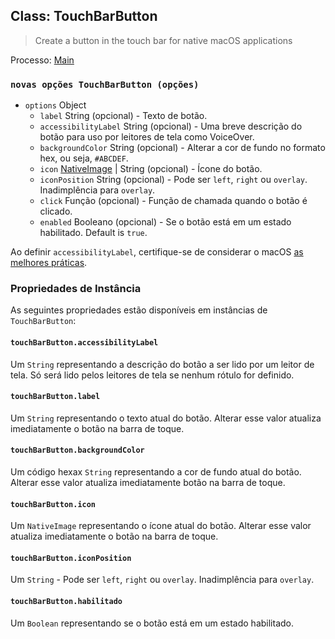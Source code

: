 ## Class: TouchBarButton

> Create a button in the touch bar for native macOS applications

Processo: [Main](../glossary.md#main-process)

### `novas opções TouchBarButton (opções)`

* `options` Object
  * `label` String (opcional) - Texto de botão.
  * `accessibilityLabel` String (opcional) - Uma breve descrição do botão para uso por leitores de tela como VoiceOver.
  * `backgroundColor` String (opcional) - Alterar a cor de fundo no formato hex, ou seja, `#ABCDEF`.
  * `icon` [NativeImage](native-image.md) | String (opcional) - Ícone do botão.
  * `iconPosition` String (opcional) - Pode ser `left`, `right` ou `overlay`. Inadimplência para `overlay`.
  * `click` Função (opcional) - Função de chamada quando o botão é clicado.
  * `enabled` Booleano (opcional) - Se o botão está em um estado habilitado.  Default is `true`.

Ao definir `accessibilityLabel`, certifique-se de considerar o macOS [as melhores práticas](https://developer.apple.com/documentation/appkit/nsaccessibilitybutton/1524910-accessibilitylabel?language=objc).

### Propriedades de Instância

As seguintes propriedades estão disponíveis em instâncias de `TouchBarButton`:

#### `touchBarButton.accessibilityLabel`

Um `String` representando a descrição do botão a ser lido por um leitor de tela. Só será lido pelos leitores de tela se nenhum rótulo for definido.

#### `touchBarButton.label`

Um `String` representando o texto atual do botão. Alterar esse valor atualiza imediatamente o botão na barra de toque.

#### `touchBarButton.backgroundColor`

Um código hexax `String` representando a cor de fundo atual do botão. Alterar esse valor atualiza imediatamente botão na barra de toque.

#### `touchBarButton.icon`

Um `NativeImage` representando o ícone atual do botão. Alterar esse valor atualiza imediatamente o botão na barra de toque.

#### `touchBarButton.iconPosition`

Um `String` - Pode ser `left`, `right` ou `overlay`.  Inadimplência para `overlay`.

#### `touchBarButton.habilitado`

Um `Boolean` representando se o botão está em um estado habilitado.
